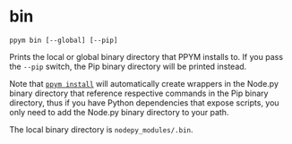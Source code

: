 # bin

```
ppym bin [--global] [--pip]
```

Prints the local or global binary directory that PPYM installs to. If you
pass the `--pip` switch, the Pip binary directory will be printed instead.

Note that [`ppym install`](install) will automatically create wrappers in
the Node.py binary directory that reference respective commands in the Pip
binary directory, thus if you have Python dependencies that expose scripts,
you only need to add the Node.py binary directory to your path.

The local binary directory is `nodepy_modules/.bin`.
